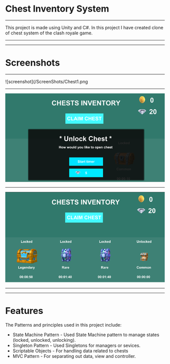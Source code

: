 # Chest Inventory System
___
This project is made using Unity and C#.
In this project I have created clone of chest system of the clash royale game.
___
___
# Screenshots
___
![screenshot](/ScreenShots/Chest1.png
___
![screenshot](/ScreenShots/Chest2.png)
___
![screenshot](/ScreenShots/Chest3.png)
___
___
# Features
The Patterns and principles used in this project include:
* State Machine Pattern - Used State Machine pattern to manage states (locked, unlocked, unlocking).
* Singleton Pattern - Used Singletons for managers or sevices.
* Scriptable Objects - For handling data related to chests
* MVC Pattern - For separating out data, view and controller.


